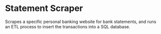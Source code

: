 # Statement Scraper

Scrapes a specific personal banking website for bank statements, and runs an ETL process to insert
the transactions into a SQL database.